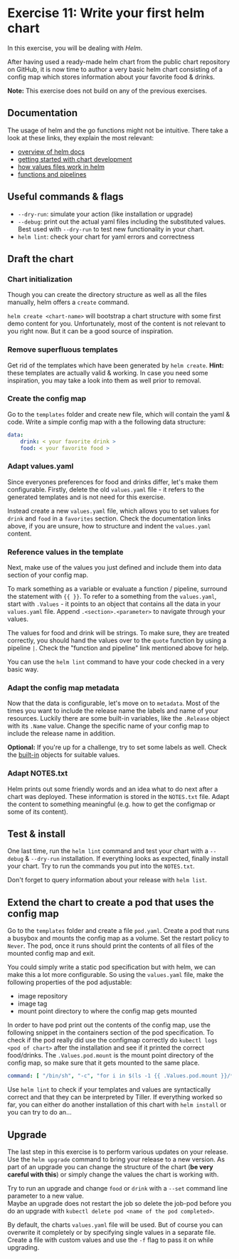 # Exercise 11: Write your first helm chart

In this exercise, you will be dealing with _Helm_.

After having used a ready-made helm chart from the public chart repository on GitHub, it is now time to author a very basic helm chart consisting of a config map which stores information about your favorite food & drinks.

**Note:** This exercise does not build on any of the previous exercises.

## Documentation
The usage of helm and the go functions might not be intuitive. There take a look at these links, they explain the most relevant:

* [overview of helm docs](https://helm.sh/docs/)
* [getting started with chart development](https://helm.sh/docs/intro/getting_started/)
* [how values files work in helm](https://helm.sh/docs/chart_template_guide/values_files/)
* [functions and pipelines](https://helm.sh/docs/topics/chart_template_guide/functions_and_pipelines/)

## Useful commands & flags
* `--dry-run`: simulate your action (like installation or upgrade)
* `--debug`: print out the actual yaml files including the substituted values. Best used with `--dry-run` to test new functionality in your chart.
* `helm lint`: check your chart for yaml errors and correctness

## Draft the chart
### Chart initialization
Though you can create the directory structure as well as all the files manually, helm offers a `create` command.

`helm create <chart-name>` will bootstrap a chart structure with some first demo content for you. Unfortunately, most of the content is not relevant to you right now. But it can be a good source of inspiration.

### Remove superfluous templates
Get rid of the templates which have been generated by `helm create`.
**Hint:** these templates are actually valid & working. In case you need some inspiration, you may take a look into them as well prior to removal.

### Create the config map
Go to the `templates` folder and create new file, which will contain the yaml & code. Write a simple config map with a the following data structure:

```yaml
data:
    drink: < your favorite drink >
    food: < your favorite food >
```

### Adapt values.yaml
Since everyones preferences for food and drinks differ, let's make them configurable. Firstly, delete the old `values.yaml` file - it refers to the generated templates and is not need for this exercise.

Instead create a new `values.yaml` file, which allows you to set values for `drink` and `food` in a `favorites` section. Check the documentation links above, if you are unsure, how to structure and indent the `values.yaml` content.

### Reference values in the template
Next, make use of the values you just defined and include them into data section of your config map.

To mark something as a variable or evaluate a function / pipeline, surround the statement with  `{{ }}`. To refer to a something from the `values.yaml`, start with `.Values` - it points to an object that contains all the data in your `values.yaml` file. Append `.<section>.<parameter>` to navigate through your values.

The values for food and drink will be strings. To make sure, they are treated correctly, you should hand the values over to the `quote` function by using a pipeline `|`. Check the "function and pipeline" link mentioned above for help.

You can use the `helm lint` command to have your code checked in a very basic way.

### Adapt the config map metadata
Now that the data is configurable, let's move on to `metadata`. Most of the times you want to include the release name the labels and name of your resources.
Luckily there are some built-in variables, like the `.Release` object with its `.Name` value. Change the specific name of your config map to include the release name in addition.

**Optional:** If you're up for a challenge, try to set some labels as well. Check the [built-in](https://github.com/kubernetes/helm/blob/master/docs/chart_template_guide/builtin_objects.md) objects for suitable values.

### Adapt NOTES.txt
Helm prints out some friendly words and an idea what to do next after a chart was deployed. These information is stored in the `NOTES.txt` file. Adapt the content to something meaningful (e.g. how to get the configmap or some of its content).

## Test & install
One last time, run the `helm lint` command and test your chart with a `--debug` & `--dry-run` installation.
If everything looks as expected, finally install your chart. Try to run the commands you put into the `NOTES.txt`.

Don't forget to query information about your release with `helm list`.

## Extend the chart to create a pod that uses the config map

Go to the `templates` folder and create a file `pod.yaml`. Create a pod that runs a busybox and mounts the config map as a volume. Set the restart policy to `Never`. The pod, once it runs should print the contents of all files of the mounted config map and exit. 

You could simply write a static pod specification but with helm, we can make this a lot more configurable. So using the `values.yaml` file, make the following properties of the pod adjustable:
- image repository
- image tag
- mount point directory to where the config map gets mounted

In order to have pod print out the contents of the config map, use the following snippet in the containers section of the pod specification. To check if the pod really did use the configmap correctly do `kubectl logs <pod of chart>` after the installation and see if it printed the correct food/drinks. The `.Values.pod.mount` is the mount point directory of the config map, so make sure that it gets mounted to the same place.

```yaml
command: [ "/bin/sh", "-c", "for i in $(ls -1 {{ .Values.pod.mount }}/*); do echo -e \"\\nContent of $i: \"; cat $i; done; echo -e \n\n" ]
```

Use `helm lint` to check if your templates and values are syntactically correct and that they can be interpreted by Tiller. If everything worked so far, you can either do another installation of this chart with `helm install` or you can try to do an...

## Upgrade
The last step in this exercise is to perform various updates on your release.
Use the `helm upgrade` command to bring your release to a new version. As part of an upgrade you can change the structure of the chart (**be very careful with this**) or simply change the values the chart is working with.

Try to run an upgrade and change `food` or `drink` with a `--set` command line parameter to a new value.  
Maybe an upgrade does not restart the job so delete the job-pod before you do an upgrade with `kubectl delete pod <name of the pod completed>`.

By default, the charts `values.yaml` file will be used. But of course you can overwrite it completely or by specifying single values in a separate file. Create a file with custom values and use the `-f` flag to pass it on while upgrading.
